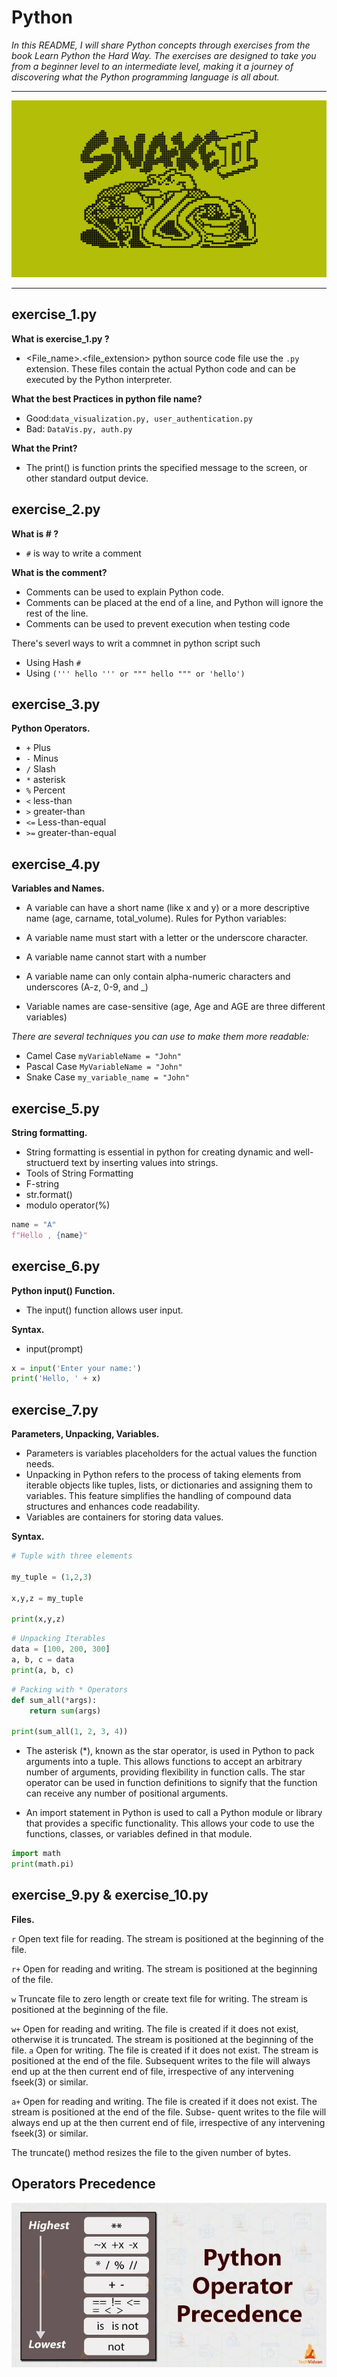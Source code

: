 # Python  

*In this README, I will share Python concepts through exercises from the book Learn Python the Hard Way. The exercises are designed to take you from a beginner level to an intermediate level, making it a journey of discovering what the Python programming language is all about.*

---

<img src="/images/7LIp.png" width="auto" hight="auto"/>

---

## exercise_1.py

**What is exercise_1.py ?**

- <File_name>.<file_extension> python source code file use the `.py` extension. These files contain the actual Python code and can be executed by the Python interpreter.

**What the best Practices in python file name?**

- Good:`data_visualization.py, user_authentication.py`
- Bad: `DataVis.py, auth.py`

**What the Print?**

- The print() is function prints the specified message to the screen, or other standard output device.

## exercise_2.py

**What is # ?**

- `#` is way to write a comment

**What is the comment?**

- Comments can be used to explain Python code.
- Comments can be placed at the end of a line, and Python will ignore the rest of the line.
- Comments can be used to prevent execution when testing code

There's severl ways to writ a commnet in python script such

- Using Hash `#`
- Using `(''' hello ''' or """ hello """ or 'hello')`

## exercise_3.py

**Python Operators.**

- `+` Plus
- `-` Minus
- `/` Slash
- `*` asterisk
- `%` Percent
- `<` less-than
- `>` greater-than
- `<=` Less-than-equal
- `>=` greater-than-equal

## exercise_4.py

**Variables and Names.**

- A variable can have a short name (like x and y) or a more descriptive name (age, carname, total_volume). Rules for Python variables:

- A variable name must start with a letter or the underscore character.
- A variable name cannot start with a number
- A variable name can only contain alpha-numeric characters and underscores (A-z, 0-9, and _)
- Variable names are case-sensitive (age, Age and AGE are three different variables)

*There are several techniques you can use to make them more readable:*

- Camel Case `myVariableName = "John"`
- Pascal Case `MyVariableName = "John"`
- Snake Case `my_variable_name = "John"`

## exercise_5.py

**String formatting.**

- String formatting is essential in python for creating dynamic and well-structuerd text by inserting values into strings.
- Tools of String Formatting
- F-string
- str.format()
- modulo operator(%)

````python
name = "A"
f"Hello , {name}"
````

## exercise_6.py

**Python input() Function.**

- The input() function allows user input.

**Syntax.**

- input(prompt)

````python
x = input('Enter your name:')
print('Hello, ' + x)
````

## exercise_7.py

**Parameters, Unpacking, Variables.**

- Parameters is variables placeholders for the actual values the function needs.
- Unpacking in Python refers to the process of taking elements from iterable objects like tuples, lists, or dictionaries and assigning them to variables. This feature simplifies the handling of compound data structures and enhances code readability.
- Variables are containers for storing data values.

**Syntax.**

````python
# Tuple with three elements

my_tuple = (1,2,3)

x,y,z = my_tuple

print(x,y,z)

````

````python
# Unpacking Iterables
data = [100, 200, 300]
a, b, c = data
print(a, b, c)

````

````python
# Packing with * Operators
def sum_all(*args):
    return sum(args)

print(sum_all(1, 2, 3, 4))

````

- The asterisk (*), known as the star operator, is used in Python to pack arguments into a tuple. This allows functions to accept an arbitrary number of arguments, providing flexibility in function calls. The star operator can be used in function definitions to signify that the function can receive any number of positional arguments.

- An import statement in Python is used to call a Python module or library that provides a specific functionality. This allows your code to use the functions, classes, or variables defined in that module.

````python
import math
print(math.pi)
````

## exercise_9.py & exercise_10.py

**Files.**

 ``r``   Open text file for reading.  The stream is positioned at the
         beginning of the file.

 ``r+``  Open for reading and writing.  The stream is positioned at the
         beginning of the file.

 ``w``   Truncate file to zero length or create text file for writing.
         The stream is positioned at the beginning of the file.

 ``w+``  Open for reading and writing.  The file is created if it does not
         exist, otherwise it is truncated.  The stream is positioned at
         the beginning of the file.
 ``a``   Open for writing.  The file is created if it does not exist.  The
         stream is positioned at the end of the file.  Subsequent writes
         to the file will always end up at the then current end of file,
         irrespective of any intervening fseek(3) or similar.

 ``a+``  Open for reading and writing.  The file is created if it does not
         exist.  The stream is positioned at the end of the file.  Subse-
         quent writes to the file will always end up at the then current
         end of file, irrespective of any intervening fseek(3) or similar.

The truncate() method resizes the file to the given number of bytes.

## Operators Precedence

<img src="/images/Python-operator-precedence-1.webp" width="auto" hight="auto"/>


